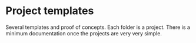 Project templates
=========

Several templates and proof of concepts. 
Each folder is a project. There is a minimum documentation once the projects are very very simple.
